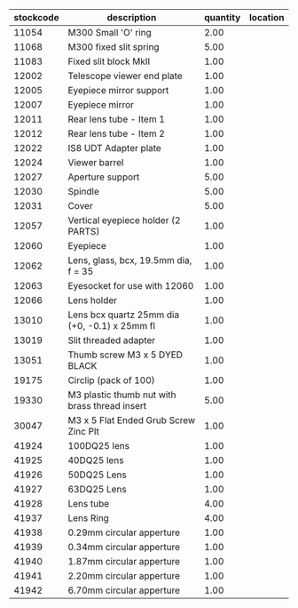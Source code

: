 |stockcode|description|quantity|location|
|---------|-----------|--------|--------|
|11054|M300 Small 'O' ring|2.00||
|11068|M300 fixed slit spring|5.00||
|11083|Fixed slit block MkII|1.00||
|12002|Telescope viewer end plate|1.00||
|12005|Eyepiece mirror support|1.00||
|12007|Eyepiece mirror|1.00||
|12011|Rear lens tube - Item 1|1.00||
|12012|Rear lens tube - Item 2|1.00||
|12022|IS8 UDT Adapter plate|1.00||
|12024|Viewer barrel|1.00||
|12027|Aperture support|5.00||
|12030|Spindle|5.00||
|12031|Cover|5.00||
|12057|Vertical eyepiece holder  (2 PARTS)|1.00||
|12060|Eyepiece|1.00||
|12062|Lens, glass, bcx, 19.5mm dia, f = 35|1.00||
|12063|Eyesocket for use with 12060|1.00||
|12066|Lens holder|1.00||
|13010|Lens bcx quartz 25mm dia (+0, -0.1) x 25mm fl|1.00||
|13019|Slit threaded adapter|1.00||
|13051|Thumb screw M3 x 5 DYED BLACK|1.00||
|19175|Circlip (pack of 100)|1.00||
|19330|M3 plastic thumb nut with brass thread insert|5.00||
|30047|M3 x 5 Flat Ended Grub Screw Zinc Plt|1.00||
|41924|100DQ25 lens|1.00||
|41925|40DQ25 lens|1.00||
|41926|50DQ25 Lens|1.00||
|41927|63DQ25 Lens|1.00||
|41928|Lens tube|4.00||
|41937|Lens Ring|4.00||
|41938|0.29mm circular apperture|1.00||
|41939|0.34mm circular apperture|1.00||
|41940|1.87mm circular apperture|1.00||
|41941|2.20mm circular apperture|1.00||
|41942|6.70mm circular apperture|1.00||
